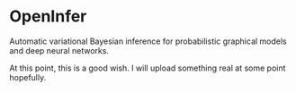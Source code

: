 # OpenInfer
Automatic variational Bayesian inference for probabilistic graphical models and deep neural networks.

At this point, this is a good wish. I will upload something real at some point hopefully.
